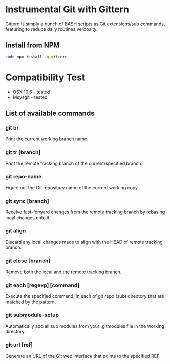 # Instrumental Git with Gittern
Gittern is simply a bunch of BASH scripts as Git extensions/sub commands, featuring to reduce daily routines verbosity.

## Install from NPM

```bash
sudo npm install -g gittern
```

# Compatibility Test
 * OSX 10.6 - tested
 * Msysgit - tested

## List of available commands

### git br

Print the current working branch name.

### git tr [branch]

Print the remote tracking branch of the current/specified branch.

### git repo-name

Figure out the Git repository name of the current working copy.

### git sync [branch]

Receive fast-forward changes from the remote tracking branch by rebasing local changes onto it.

### git align

Discard any local changes made to align with the HEAD of remote tracking branch.

### git close [branch]

Remove both the local and the remote tracking branch.

### git each [regexp] [command]

Execute the specified command, in each of git repo (sub) directory that are matched by the pattern.

### git submodule-setup

Automatically add all sub modules from your .gitmodules file in the working directory.

### git url [ref]

Generate an URL of the Git web interface that points to the specified REF.




